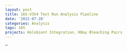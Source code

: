```yaml
---
layout: post
title: 16S-V3V4 Test Run Analysis Pipeline
date: '2022-07-28'
categories: Analysis
tags: 16S
projects: Holobiont Integration, KBay Bleaching Pairs
---
```



''



